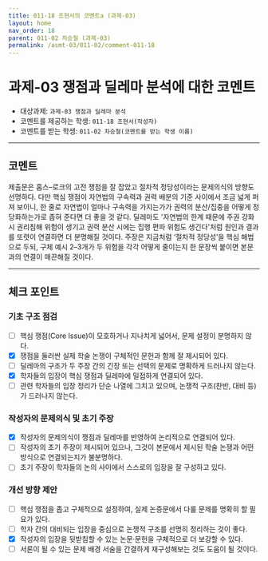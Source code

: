 ```yaml
---
title: 011-18 조현서의 코멘트a (과제-03) 
layout: home
nav_order: 18
parent: 011-02 차승철 (과제-03)
permalink: /asmt-03/011-02/comment-011-18
---
```


# 과제-03 쟁점과 딜레마 분석에 대한 코멘트

- 대상과제: `과제-03 쟁점과 딜레마 분석`
- 코멘트를 제공하는 학생: `011-18 조현서(작성자)` 
- 코멘트를 받는 학생: `011-02 차승철(코멘트를 받는 학생 이름)` 

---

## 코멘트

제출문은 홉스–로크의 고전 쟁점을 잘 잡았고 절차적 정당성이라는 문제의식의 방향도 선명하다. 다만 핵심 쟁점이 자연법의 구속력과 권력 배분의 기준 사이에서 조금 넓게 퍼져 보이니, 한 줄로 자연법이 얼마나 구속력을 가지는가가 권력의 분산/집중을 어떻게 정당화하는가로 좁혀 준다면 더 좋을 것 같다. 딜레마도 '자연법의 한계 때문에 주권 강화 시 권리침해 위험이 생기고 권력 분산 시에는 집행 편파 위험도 생긴다'처럼 원인과 결과를 또렷이 연결하면 더 분명해질 것이다. 주장은 지금처럼 ‘절차적 정당성’을 핵심 해법으로 두되, 구체 예시 2–3개가 두 위험을 각각 어떻게 줄이는지 한 문장씩 붙이면 본문과의 연결이 매끈해질 것이다. 

---

## 체크 포인트

### **기초 구조 점검**
- [ ] 핵심 쟁점(Core Issue)이 모호하거나 지나치게 넓어서, 문제 설정이 분명하지 않다.
- [x] 쟁점을 둘러싼 실제 학술 논쟁이 구체적인 문헌과 함께 잘 제시되어 있다.
- [ ] 딜레마의 구조가 두 주장 간의 긴장 또는 선택의 문제로 명확하게 드러나지 않는다.
- [x] 학자들의 입장이 핵심 쟁점과 딜레마에 밀접하게 연결되어 있다.
- [ ] 관련 학자들의 입장 정리가 단순 나열에 그치고 있으며, 논쟁적 구조(찬반, 대비 등)가 드러나지 않는다.

### **작성자의 문제의식 및 초기 주장**
- [x] 작성자의 문제의식이 쟁점과 딜레마를 반영하여 논리적으로 연결되어 있다.
- [ ] 작성자의 초기 주장이 제시되어 있으나, 그것이 본문에서 제시된 학술 논쟁과 어떤 방식으로 연결되는지가 불분명하다.
- [ ] 초기 주장이 학자들의 논의 사이에서 스스로의 입장을 잘 구성하고 있다.

### **개선 방향 제안**
- [ ] 핵심 쟁점을 좁고 구체적으로 설정하여, 실제 논증문에서 다룰 문제를 명확히 할 필요가 있다.
- [ ] 학자 간의 대비되는 입장을 중심으로 논쟁적 구조를 선명히 정리하는 것이 좋다.
- [x] 작성자의 입장을 뒷받침할 수 있는 논문·문헌을 구체적으로 더 보강할 수 있다.
- [ ] 서론이 될 수 있는 문제 배경 서술을 간결하게 재구성해보는 것도 도움이 될 것이다.
